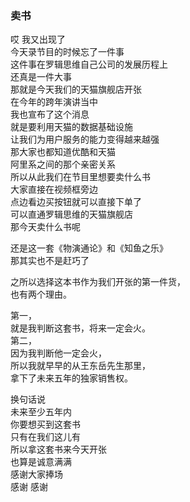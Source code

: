 ### 卖书
哎  我又出现了  
今天录节目的时候忘了一件事  
这件事在罗辑思维自己公司的发展历程上  
还真是一件大事  
那就是今天我们的天猫旗舰店开张  
在今年的跨年演讲当中  
我也宣布了这个消息  
就是要利用天猫的数据基础设施  
让我们为用户服务的能力变得越来越强  
那大家也都知道优酷和天猫  
阿里系之间的那个亲密关系  
所以从此我们在节目里想要卖什么书  
大家直接在视频框旁边  
点边看边买按钮就可以直接下单了  
可以直通罗辑思维的天猫旗舰店  
那今天卖什么书呢  

还是这一套《物演通论》和《知鱼之乐》  
那其实也不是赶巧了  

之所以选择这本书作为我们开张的第一件货，  
也有两个理由。  

第一，  
就是我判断这套书，将来一定会火。  
第二，   
因为我判断他一定会火，  
所以我就早早的从王东岳先生那里，  
拿下了未来五年的独家销售权。  

换句话说  
未来至少五年内  
你要想买到这套书   
只有在我们这儿有  
所以拿这套书来今天开张  
也算是诚意满满  
感谢大家捧场  
感谢  感谢  